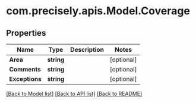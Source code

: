 # com.precisely.apis.Model.Coverage
## Properties

Name | Type | Description | Notes
------------ | ------------- | ------------- | -------------
**Area** | **string** |  | [optional] 
**Comments** | **string** |  | [optional] 
**Exceptions** | **string** |  | [optional] 

[[Back to Model list]](../README.md#documentation-for-models) [[Back to API list]](../README.md#documentation-for-api-endpoints) [[Back to README]](../README.md)

